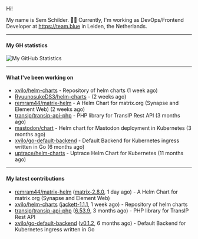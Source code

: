 Hi!

My name is Sem Schilder. 👋🏻 Currently, I'm working as DevOps/Frontend Developer at https://team.blue in Leiden, the Netherlands.

---

#### My GH statistics

![My GitHub Statistics](https://github-readme-stats.vercel.app/api?username=xvilo&show_icons=true&count_private=true&hide_title=true)

---

#### What I've been working on

- [xvilo/helm-charts](https://github.com/xvilo/helm-charts) - Repository of helm charts (1 week ago)
- [RyuunosukeDS3/helm-charts](https://github.com/RyuunosukeDS3/helm-charts) -  (2 weeks ago)
- [remram44/matrix-helm](https://github.com/remram44/matrix-helm) - A Helm Chart for matrix.org (Synapse and Element Web) (2 weeks ago)
- [transip/transip-api-php](https://github.com/transip/transip-api-php) - PHP library for TransIP Rest API (3 months ago)
- [mastodon/chart](https://github.com/mastodon/chart) - Helm chart for Mastodon deployment in Kubernetes (3 months ago)
- [xvilo/go-default-backend](https://github.com/xvilo/go-default-backend) - Default Backend for Kubernetes ingress written in Go (6 months ago)
- [uptrace/helm-charts](https://github.com/uptrace/helm-charts) - Uptrace Helm Chart for Kubernetes (11 months ago)

---

#### My latest contributions

- [remram44/matrix-helm](https://github.com/remram44/matrix-helm) ([matrix-2.8.0](https://github.com/remram44/matrix-helm/releases/tag/matrix-2.8.0), 1 day ago) - A Helm Chart for matrix.org (Synapse and Element Web)
- [xvilo/helm-charts](https://github.com/xvilo/helm-charts) ([jackett-1.1.1](https://github.com/xvilo/helm-charts/releases/tag/jackett-1.1.1), 1 week ago) - Repository of helm charts
- [transip/transip-api-php](https://github.com/transip/transip-api-php) ([6.53.9](https://github.com/transip/transip-api-php/releases/tag/6.53.9), 3 months ago) - PHP library for TransIP Rest API
- [xvilo/go-default-backend](https://github.com/xvilo/go-default-backend) ([v0.1.2](https://github.com/xvilo/go-default-backend/releases/tag/v0.1.2), 6 months ago) - Default Backend for Kubernetes ingress written in Go
